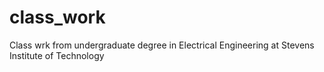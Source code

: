 # class_work
Class wrk from undergraduate degree in Electrical Engineering at Stevens Institute of Technology
